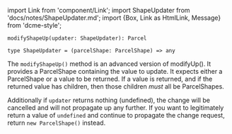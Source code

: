 import Link from 'component/Link';
import ShapeUpdater from 'docs/notes/ShapeUpdater.md';
import {Box, Link as HtmlLink, Message} from 'dcme-style';

```flow
modifyShapeUp(updater: ShapeUpdater): Parcel

type ShapeUpdater = (parcelShape: ParcelShape) => any
```

The `modifyShapeUp()` method is an advanced version of <HtmlLink href="#modifyUp">modifyUp()</HtmlLink>. It provides a <Link to="/api/ParcelShape">ParcelShape</Link> containing the value to update. It expects either a ParcelShape or a value to be returned. If a value is returned, and if the returned value has children, then those children *must* all be ParcelShapes.

Additionally if `updater` returns nothing (undefined), the change will be cancelled and will not propagate up any further.
If you want to legitimately return a value of `undefined` and continue to propagate the change request, return `new ParcelShape()` instead.

<ShapeUpdater alt="modifyUp" />
